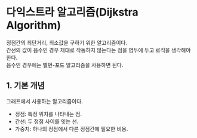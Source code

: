 # 다익스트라 알고리즘(Dijkstra Algorithm)
정점간의 최단거리, 최소값을 구하기 위한 알고리즘이다.  
간선의 값이 음수인 경우 제대로 작동하지 않는다는 점을 염두에 두고 로직을 생각해야한다.  
음수인 경우에는 벨먼-포드 알고리즘을 사용하면 된다.

## 1. 기본 개념
그래프에서 사용하는 알고리즘이다.  
* 정점: 특정 위치를 나타내는 점.
* 간선: 두 정점 사이를 잇는 선.
* 가중치: 하나의 정점에서 다른 정점간에 필요한 비용.
